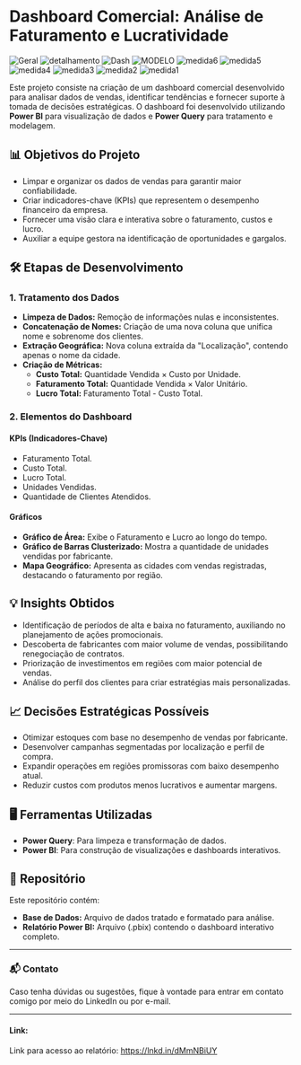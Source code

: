 # Dashboard Comercial: Análise de Faturamento e Lucratividade

![Geral](https://github.com/user-attachments/assets/33c9f8d3-dcb8-4633-8ddc-03bc5a8ce776)
![detalhamento](https://github.com/user-attachments/assets/0b18518a-79f4-4116-a923-eda57fa062fa)
![Dash](https://github.com/user-attachments/assets/491627e9-b8d6-4d3d-b752-af39dbd933b8)
![MODELO](https://github.com/user-attachments/assets/4ec1a836-9c70-44ca-bd12-c7c23513c034)
![medida6](https://github.com/user-attachments/assets/c48acf80-2a4e-4581-aff1-092ce601c51a)
![medida5](https://github.com/user-attachments/assets/83dce49b-2aab-479a-909a-1f51e075804e)
![medida4](https://github.com/user-attachments/assets/9681faa7-233b-413d-b2b1-168bc080fd05)
![medida3](https://github.com/user-attachments/assets/e40ebfa1-719c-4eb6-bf39-3f8a3a1baebb)
![medida2](https://github.com/user-attachments/assets/89e9d13a-cc66-4b5d-92db-0162e4bba583)
![medida1](https://github.com/user-attachments/assets/7016d729-6fff-452a-a363-8bebd030e0fe)



Este projeto consiste na criação de um dashboard comercial desenvolvido para analisar dados de vendas, identificar tendências e fornecer suporte à tomada de decisões estratégicas. O dashboard foi desenvolvido utilizando **Power BI** para visualização de dados e **Power Query** para tratamento e modelagem.

## 📊 **Objetivos do Projeto**
- Limpar e organizar os dados de vendas para garantir maior confiabilidade.
- Criar indicadores-chave (KPIs) que representem o desempenho financeiro da empresa.
- Fornecer uma visão clara e interativa sobre o faturamento, custos e lucro.
- Auxiliar a equipe gestora na identificação de oportunidades e gargalos.

## 🛠️ **Etapas de Desenvolvimento**

### 1. **Tratamento dos Dados**
- **Limpeza de Dados:** Remoção de informações nulas e inconsistentes.
- **Concatenação de Nomes:** Criação de uma nova coluna que unifica nome e sobrenome dos clientes.
- **Extração Geográfica:** Nova coluna extraída da "Localização", contendo apenas o nome da cidade.
- **Criação de Métricas:**
  - **Custo Total:** Quantidade Vendida × Custo por Unidade.
  - **Faturamento Total:** Quantidade Vendida × Valor Unitário.
  - **Lucro Total:** Faturamento Total - Custo Total.

### 2. **Elementos do Dashboard**

#### **KPIs (Indicadores-Chave)**
- Faturamento Total.
- Custo Total.
- Lucro Total.
- Unidades Vendidas.
- Quantidade de Clientes Atendidos.

#### **Gráficos**
- **Gráfico de Área:** Exibe o Faturamento e Lucro ao longo do tempo.
- **Gráfico de Barras Clusterizado:** Mostra a quantidade de unidades vendidas por fabricante.
- **Mapa Geográfico:** Apresenta as cidades com vendas registradas, destacando o faturamento por região.

## 💡 **Insights Obtidos**
- Identificação de períodos de alta e baixa no faturamento, auxiliando no planejamento de ações promocionais.
- Descoberta de fabricantes com maior volume de vendas, possibilitando renegociação de contratos.
- Priorização de investimentos em regiões com maior potencial de vendas.
- Análise do perfil dos clientes para criar estratégias mais personalizadas.

## 📈 **Decisões Estratégicas Possíveis**
- Otimizar estoques com base no desempenho de vendas por fabricante.
- Desenvolver campanhas segmentadas por localização e perfil de compra.
- Expandir operações em regiões promissoras com baixo desempenho atual.
- Reduzir custos com produtos menos lucrativos e aumentar margens.

## 🖥️ **Ferramentas Utilizadas**
- **Power Query**: Para limpeza e transformação de dados.
- **Power BI**: Para construção de visualizações e dashboards interativos.

## 📂 **Repositório**
Este repositório contém:
- **Base de Dados:** Arquivo de dados tratado e formatado para análise.
- **Relatório Power BI:** Arquivo (.pbix) contendo o dashboard interativo completo.

---

### 📬 **Contato**
Caso tenha dúvidas ou sugestões, fique à vontade para entrar em contato comigo por meio do LinkedIn ou por e-mail. 

---

#### Link:
Link para acesso ao relatório: https://lnkd.in/dMmNBiUY
